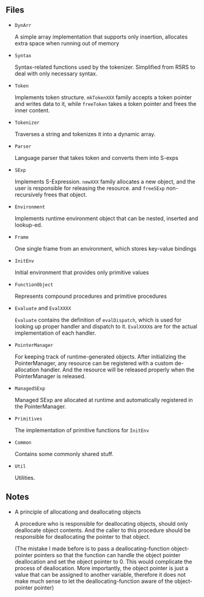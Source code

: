 ## Files

* `DynArr`

    A simple array implementation that supports only insertion,
    allocates extra space when running out of memory

* `Syntax`

    Syntax-related functions used by the tokenizer.
    Simplified from R5RS to deal with only necessary
    syntax.

* `Token`

    Implements token structure. `mkTokenXXX` family accepts
    a token pointer and writes data to it, while `freeToken`
    takes a token pointer and frees the inner content.

* `Tokenizer`

    Traverses a string and tokenizes it into a dynamic array.

* `Parser`

    Language parser that takes token and converts them into S-exps

* `SExp`

    Implements S-Expression. `newXXX` family allocates a new object,
    and the user is responsible for releasing the resource.
    and `freeSExp` non-recursively frees that object.

* `Environment`

    Implements runtime environment object that can be nested, inserted
    and lookup-ed.

* `Frame`

    One single frame from an environment, which stores key-value bindings

* `InitEnv`

    Initial environment that provides only primitive values

* `FunctionObject`

    Represents compound procedures and primitive procedures


* `Evaluate` and `EvalXXXX`


    `Evaluate` contains the definition of `evalDispatch`,
    which is used for looking up proper handler and dispatch
    to it. `EvalXXXX`s are for the actual implementation of
    each handler.

* `PointerManager`

    For keeping track of runtime-generated objects.
    After initializing the PointerManager, any resource
    can be registered with a custom de-allocation handler.
    And the resource will be released properly when the PointerManager
    is released.

* `ManagedSExp`

    Managed SExp are allocated at runtime and automatically registered
    in the PointerManager.

* `Primitives`

    The implementation of primitive functions for `InitEnv`

* `Common`

    Contains some commonly shared stuff.

* `Util`

    Utilities.

## Notes


* A principle of allocationg and deallocating objects

    A procedure who is responsible for deallocating objects,
    should only deallocate object contents.
    And the caller to this procedure should be responsible for
    deallocating the pointer to that object.

    (The mistake I made before is to pass a deallocating-function
    object-pointer pointers so that the function can handle the object
    pointer deallocation and set the object pointer to 0.
    This would complicate the process of deallocation.
    More importantly, the object pointer is just a value that can be
    assigned to another variable, therefore it does not make much sense
    to let the deallocating-function aware of the object-pointer pointer)
